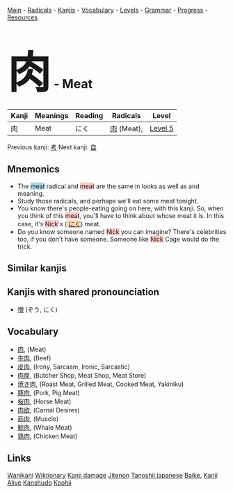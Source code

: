 <style> bigfont {font-size: 100px}</style>
[Main](../README.md) -
[Radicals](../radicals.md) -
[Kanjis](../kanjis.md) -
[Vocabulary](../vocabulary.md) -
[Levels](../levels.md) -
[Grammar](../grammar.md) - 
[Progress](../progress.md) -
[Resources](../resources.md)
# <bigfont> 肉</bigfont> - Meat 

| Kanji | Meanings | Reading | Radicals | Level |
| --- | --- | --- | --- | --- |
| 肉 | Meat | にく | [肉](../radicals/肉.md) (Meat),  | [Level 5](../levels/wk_level5.md) |

Previous kanji: [考](考.md) Next kanji: [自](自.md) 

## Mnemonics
 * The <span style="background-color:#ADD8E6"> meat</span> radical and <span style="background-color:#ffcccb"> meat</span> are the same in looks as well as and meaning.
* Study those radicals, and perhaps we'll eat some meat tonight.
* You know there's people-eating going on here, with this kanji. So, when you think of this <span style="background-color:#ffcccb"> meat</span>, you'll have to think about whose meat it is. In this case, it's <span style="background-color:#ffcccb"> Nick</span>'s (<span style="background-color:#fed8b1"> [にく](https://jisho.org/search/にく)</span>) meat.
* Do you know someone named <span style="background-color:#ffcccb"> Nick</span> you can imagine? There's celebrities too, if you don't have someone. Someone like <span style="background-color:#ffcccb"> Nick</span> Cage would do the trick.


## Similar kanjis
 


## Kanjis with shared pronounciation
 * [憎](憎.md) (ぞう, にく)



## Vocabulary
 * [肉](../vocabulary/肉.md), (Meat)
* [牛肉](../vocabulary/肉.md), (Beef)
* [皮肉](../vocabulary/肉.md), (Irony, Sarcasm, Ironic, Sarcastic)
* [肉屋](../vocabulary/肉.md), (Butcher Shop, Meat Shop, Meat Store)
* [焼き肉](../vocabulary/肉.md), (Roast Meat, Grilled Meat, Cooked Meat, Yakiniku)
* [豚肉](../vocabulary/肉.md), (Pork, Pig Meat)
* [桜肉](../vocabulary/肉.md), (Horse Meat)
* [肉欲](../vocabulary/肉.md), (Carnal Desires)
* [筋肉](../vocabulary/肉.md), (Muscle)
* [鯨肉](../vocabulary/肉.md), (Whale Meat)
* [鶏肉](../vocabulary/肉.md), (Chicken Meat)




## Links 


[Wanikani](https://www.wanikani.com/kanji/肉)
[Wiktionary](https://en.wiktionary.org/wiki/肉)
[Kanji damage](http://www.kanjidamage.com/kanji/search?utf8=✓&q=肉)
[Jitenon](https://jitenon.com/kanji/肉)
[Tanoshii japanese](https://www.tanoshiijapanese.com/dictionary/kanji.cfm?k=肉)
[Baike](https://baike.baidu.com/item/肉),
[Kanji Alive](https://app.kanjialive.com/肉)
[Kanshudo](https://www.kanshudo.com/searchmn?q=肉)
[Koohii](https://kanji.koohii.com/study/kanji/肉)
